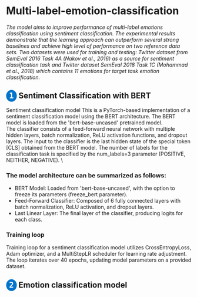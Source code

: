 # Multi-label-emotion-classification
*The model aims to improve performance of multi-label emotions classification using sentiment classification. The experimental results demonstrate that the learning approach can outperform several strong baselines and achieve high level of performance on two reference data sets. Two datasets were used for training and testing: Twitter dataset from SemEval 2016 Task 4A (Nakov et al., 2016) as a source for sentiment classification task and Twitter dataset SemEval 2018 Task 1C (Mohammad et al., 2018) which contains 11 emotions for target task emotion classification.*
## <kbd style="background-color: #0074cc; color: #fff; border-radius: 50%; padding: 4px 8px;">1</kbd>  Sentiment Classification with BERT
 Sentiment classification model
This is a PyTorch-based implementation of a sentiment classification model using the BERT architecture. The BERT model is loaded from the 'bert-base-uncased' pretrained model.  \
The classifier consists of a feed-forward neural network with multiple hidden layers, batch normalization, ReLU activation functions, and dropout layers. The input to the classifier is the last hidden state of the special token [CLS] obtained from the BERT model. The number of labels for the classification task is specified by the num_labels=3 parameter (POSITIVE, NEITHER, NEGATIVE). \
### The model architecture can be summarized as follows:
- BERT Model: Loaded from 'bert-base-uncased', with the option to freeze its parameters (freeze_bert parameter).
- Feed-Forward Classifier: Composed of 6 fully connected layers with batch normalization, ReLU activation, and dropout layers.
- Last Linear Layer: The final layer of the classifier, producing logits for each class.
### Training loop
Training loop for a sentiment classification model utilizes CrossEntropyLoss, Adam optimizer, and a MultiStepLR scheduler for learning rate adjustment. The loop iterates over 40 epochs, updating model parameters on a provided dataset.
## <kbd style="background-color: #0074cc; color: #fff; border-radius: 50%; padding: 4px 8px;">2</kbd> Emotion classification model
